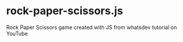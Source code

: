 # rock-paper-scissors.js
Rock Paper Scissors game created with JS from whatsdev tutorial on YouTube
